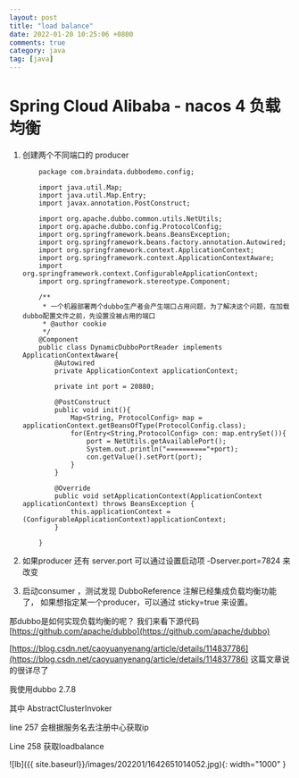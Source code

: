 ```yaml
---
layout: post
title: "load balance"
date: 2022-01-20 10:25:06 +0800
comments: true
category: java
tag: [java]
---
```




#  Spring Cloud Alibaba - nacos 4 负载均衡

1. 创建两个不同端口的 producer 

    ```
       	package com.braindata.dubbodemo.config;
       
        import java.util.Map;
        import java.util.Map.Entry;
        import javax.annotation.PostConstruct;

        import org.apache.dubbo.common.utils.NetUtils;
        import org.apache.dubbo.config.ProtocolConfig;
        import org.springframework.beans.BeansException;
        import org.springframework.beans.factory.annotation.Autowired;
        import org.springframework.context.ApplicationContext;
        import org.springframework.context.ApplicationContextAware;
        import org.springframework.context.ConfigurableApplicationContext;
        import org.springframework.stereotype.Component;

        /**
         * 一个机器部署两个dubbo生产者会产生端口占用问题，为了解决这个问题，在加载dubbo配置文件之前，先设置没被占用的端口
         * @author cookie
         */
        @Component
        public class DynamicDubboPortReader implements ApplicationContextAware{
            @Autowired
            private ApplicationContext applicationContext;

            private int port = 20880;

            @PostConstruct
            public void init(){
                Map<String, ProtocolConfig> map = applicationContext.getBeansOfType(ProtocolConfig.class);
                for(Entry<String,ProtocolConfig> con: map.entrySet()){
                    port = NetUtils.getAvailablePort();
                    System.out.println("=========="+port);
                    con.getValue().setPort(port);
                }
            }

            @Override
            public void setApplicationContext(ApplicationContext applicationContext) throws BeansException {
                this.applicationContext = (ConfigurableApplicationContext)applicationContext;
            }

        }

   ```
   
2. 如果producer 还有 server.port 可以通过设置启动项 -Dserver.port=7824 来改变
3. 启动consumer ，测试发现 DubboReference 注解已经集成负载均衡功能了， 如果想指定某一个producer，可以通过 sticky=true 来设置。

那dubbo是如何实现负载均衡的呢？ 我们来看下源代码 [https://github.com/apache/dubbo](https://github.com/apache/dubbo)



[https://blog.csdn.net/caoyuanyenang/article/details/114837786](https://blog.csdn.net/caoyuanyenang/article/details/114837786) 这篇文章说的很详尽了



我使用dubbo 2.7.8

其中 AbstractClusterInvoker 

line 257 会根据服务名去注册中心获取ip

Line 258 获取loadbalance

![lb]({{ site.baseurl}}/images/202201/1642651014052.jpg){: width="1000" }





